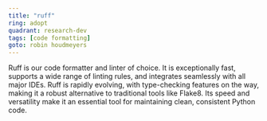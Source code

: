 ```yaml
---
title: "ruff"
ring: adopt
quadrant: research-dev
tags: [code formatting]
goto: robin houdmeyers
---
```


Ruff is our code formatter and linter of choice. It is exceptionally fast, supports a wide range of linting rules, and integrates seamlessly with all major IDEs. Ruff is rapidly evolving, with type-checking features on the way, making it a robust alternative to traditional tools like Flake8. Its speed and versatility make it an essential tool for maintaining clean, consistent Python code.
